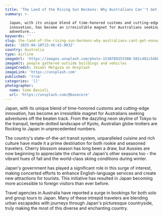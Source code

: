 ```yaml
---
title: 'The Land of the Rising Sun Beckons: Why Australians Can''t Get Enough of Japan'
summary: >-

  Japan, with its unique blend of time-honored customs and cutting-edge
  innovation, has become an irresistible magnet for Australians seeking
  adventure...
keywords: ''
slug: the-land-of-the-rising-sun-beckons-why-australians-cant-get-enough-of-japan
date: '2025-04-18T13:46:45.903Z'
country: Australia
type: Airline
imageUrl: 'https://images.unsplash.com/photo-1530789253388-582c481c54b0'
imageAlt: people gathered outside buildings and vehicles
imageCredit: Jezael Melgoza on Unsplash
imageLink: 'https://unsplash.com'
published: 'true'
categories: '[]'
photographer:
  name: Sime Basioli
  url: 'https://unsplash.com/@basecore'
---
```








Japan, with its unique blend of time-honored customs and cutting-edge innovation, has become an irresistible magnet for Australians seeking adventures off the beaten track. From the dazzling neon skyline of Tokyo to the tranquil, temple-dotted landscape of Kyoto, Australian globe-trotters are flocking to Japan in unprecedented numbers.

The country's state-of-the-art transit system, unparalleled cuisine and rich culture have made it a prime destination for both rookie and seasoned travelers. Cherry blossom season has long been a draw, but Aussies are now beginning to appreciate the charms of Japan's other seasons too - the vibrant hues of fall and the world-class skiing conditions during winter.

Japan's government has played a significant role in this surge of interest, making concerted efforts to enhance English-language services and create new attractions for tourists. This initiative has resulted in Japan becoming more accessible to foreign visitors than ever before.

Travel agencies in Australia have reported a surge in bookings for both solo and group tours to Japan. Many of these intrepid travelers are blending urban escapades with journeys through Japan's picturesque countryside, truly making the most of this diverse and enchanting country.
